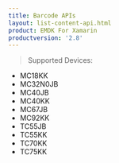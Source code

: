 ```yaml
---
title: Barcode APIs
layout: list-content-api.html
product: EMDK For Xamarin
productversion: '2.8'
---
```

>Supported Devices:
* MC18KK
* MC32N0JB
* MC40JB
* MC40KK
* MC67JB
* MC92KK
* TC55JB
* TC55KK
* TC70KK
* TC75KK















